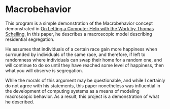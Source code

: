 # Macrobehavior

This program is a simple demonstration of the Macrobehavior concept demonstrated in [On Letting a Computer Help with the Work by Thomas Schelling.](http://jasss.soc.surrey.ac.uk/15/4/9/Schelling_Th_C_1972._On_Letting_a_Computer_Help_with_the_Work._JASSS.pdf) In this paper, he describes a macroscopic model describing residential segregation.

He assumes that individuals of a certain race gain more happiness when surrounded by individuals of the same race, and therefore, if left to randomness where individuals can swap their home for a random one, and will continue to do so until they have reached some level of happiness, then what you will observe is segregation.

While the morals of this argument may be questionable, and while I certainly do not agree with his statements, this paper nonetheless was influential in the development of computing systems as a means of modeling macroscopic behavior. As a result, this project is a demonstration of what he described.